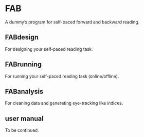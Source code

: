 # FAB
 A dummy’s program for self-paced forward and backward reading.

## FABdesign
For designing your self-paced reading task.

## FABrunning
For running your self-paced reading task (online/offline).

## FABanalysis
For cleaning data and generating eye-tracking like indices.

## user manual
To be continued.